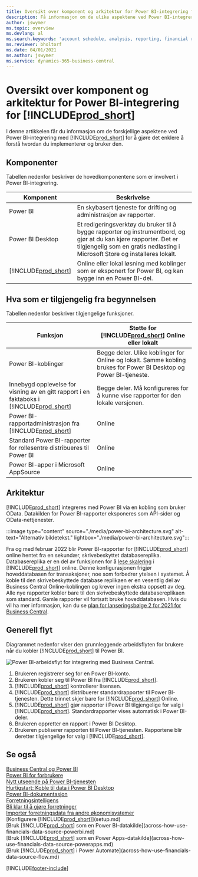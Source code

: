 ```yaml
---
title: Oversikt over komponent og arkitektur for Power BI-integrering for Business Central | Microsoft Docs
description: Få informasjon om de ulike aspektene ved Power BI-integrering med Business Central.
author: jswymer
ms.topic: overview
ms.devlang: al
ms.search.keywords: 'account schedule, analysis, reporting, financial report, business intelligence, KPI'
ms.reviewer: bholtorf
ms.date: 04/01/2021
ms.author: jswymer
ms.service: dynamics-365-business-central
---
```

# Oversikt over komponent og arkitektur for Power BI-integrering for [!INCLUDE[prod_short](includes/prod_short.md)]

I denne artikkelen får du informasjon om de forskjellige aspektene ved Power BI-integrering med [!INCLUDE[prod_short](includes/prod_short.md)] for å gjøre det enklere å forstå hvordan du implementerer og bruker den.

## Komponenter

Tabellen nedenfor beskriver de hovedkomponentene som er involvert i Power BI-integrering.

|Komponent|Beskrivelse|
|---------|-----------|
|Power BI|En skybasert tjeneste for drifting og administrasjon av rapporter.|
|Power BI Desktop|Et redigeringsverktøy du bruker til å bygge rapporter og instrumentbord, og gjør at du kan kjøre rapporter. Det er tilgjengelig som en gratis nedlasting i Microsoft Store og installeres lokalt.|
|[!INCLUDE[prod_short](includes/prod_short.md)]|Online eller lokal løsning med koblinger som er eksponert for Power BI, og kan bygge inn en Power BI-del.|

## Hva som er tilgjengelig fra begynnelsen

Tabellen nedenfor beskriver tilgjengelige funksjoner.

|Funksjon|Støtte for [!INCLUDE[prod_short](includes/prod_short.md)] Online eller lokalt|
|-------|---------------------|
|Power BI-koblinger|Begge deler. Ulike koblinger for Online og lokalt. Samme kobling brukes for Power BI Desktop og Power BI-tjeneste. |
|Innebygd opplevelse for visning av en gitt rapport i en faktaboks i [!INCLUDE[prod_short](includes/prod_short.md)]|Begge deler. Må konfigureres for å kunne vise rapporter for den lokale versjonen.|
|Power BI-rapportadministrasjon fra [!INCLUDE[prod_short](includes/prod_short.md)]|Online|
|Standard Power BI-rapporter for rollesentre distribueres til Power BI|Online|
|Power BI-apper i Microsoft AppSource|Online|

## Arkitektur

[!INCLUDE[prod_short](includes/prod_short.md)] integreres med Power BI via en kobling som bruker OData. Datakilden for Power BI-rapporter eksponeres som API-sider og OData-nettjenester.

:::image type="content" source="./media/power-bi-architecture.svg" alt-text="Alternativ bildetekst." lightbox="./media/power-bi-architecture.svg":::

Fra og med februar 2022 blir Power BI-rapporter for [!INCLUDE[prod_short](includes/prod_short.md)] online hentet fra en sekundær, skrivebeskyttet databasereplika. Databasereplika er en del av funksjonen for å [lese skalering](/dynamics365/business-central/dev-itpro/administration/database-read-scale-out-overview) i [!INCLUDE[prod_short](includes/prod_short.md)] online. Denne konfigurasjonen frigjør hoveddatabasen for transaksjoner, noe som forbedrer ytelsen i systemet. Å koble til den skrivebeskyttede database replikaen er en vesentlig del av Business Central Online-koblingen og krever ingen ekstra oppsett av deg. Alle nye rapporter kobler bare til den skrivebeskyttede databasereplikaen som standard. Gamle rapporter vil fortsatt bruke hoveddatabasen. Hvis du vil ha mer informasjon, kan du se [plan for lanseringsbølge 2 for 2021 for Business Central](/dynamics365-release-plan/2021wave2/smb/dynamics365-business-central/use-secondary-read-only-database-power-bi-reporting).

## Generell flyt

Diagrammet nedenfor viser den grunnleggende arbeidsflyten for brukere når du kobler [!INCLUDE[prod_short](includes/prod_short.md)] til Power BI.

![Power BI-arbeidsflyt for integrering med Business Central.](./media/power-bi-flow-v2.svg)

1. Brukeren registrerer seg for en Power BI-konto.
2. Brukeren kobler seg til Power BI fra [!INCLUDE[prod_short](includes/prod_short.md)].
3. [!INCLUDE[prod_short](includes/prod_short.md)] kontrollerer lisensen.
4. [!INCLUDE[prod_short](includes/prod_short.md)] distribuerer standardrapporter til Power BI-tjenesten. Dette trinnet skjer bare for [!INCLUDE[prod_short](includes/prod_short.md)] Online.
5. [!INCLUDE[prod_short](includes/prod_short.md)] gjør rapporter i Power BI tilgjengelige for valg i [!INCLUDE[prod_short](includes/prod_short.md)]. Standardrapporter vises automatisk i Power BI-deler.
6. Brukeren oppretter en rapport i Power BI Desktop.
7. Brukeren publiserer rapporten til Power BI-tjenesten. Rapportene blir deretter tilgjengelige for valg i [!INCLUDE[prod_short](includes/prod_short.md)].

## Se også

[Business Central og Power BI](admin-powerbi.md)  
[Power BI for forbrukere](/power-bi/consumer/end-user-consumer)  
[Nytt utseende på Power BI-tjenesten](/power-bi/service-new-look)  
[Hurtigstart: Koble til data i Power BI Desktop](/power-bi/desktop-quickstart-connect-to-data)  
[Power BI-dokumentasjon](/power-bi/)  
[Forretningsintelligens](bi.md)  
[Bli klar til å gjøre forretninger](ui-get-ready-business.md)  
[Importer forretningsdata fra andre økonomisystemer](across-import-data-configuration-packages.md)  
[Konfigurere [!INCLUDE[prod_short](includes/prod_short.md)]](setup.md)  
[Bruk [!INCLUDE[prod_short](includes/prod_short.md)] som en Power BI-datakilde](across-how-use-financials-data-source-powerbi.md)  
[Bruk [!INCLUDE[prod_short](includes/prod_short.md)] som en Power Apps-datakilde](across-how-use-financials-data-source-powerapps.md)  
[Bruk [!INCLUDE[prod_short](includes/prod_short.md)] i Power Automate](across-how-use-financials-data-source-flow.md)  


[!INCLUDE[footer-include](includes/footer-banner.md)]
